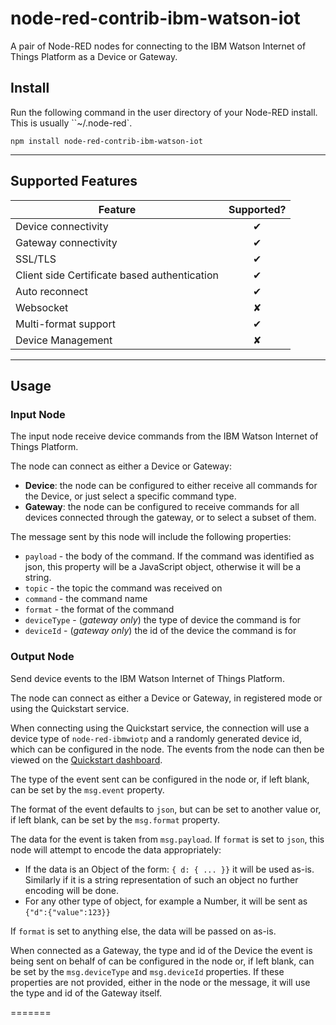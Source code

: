 node-red-contrib-ibm-watson-iot
===============================

A pair of Node-RED nodes for connecting to the IBM Watson Internet of Things Platform
as a Device or Gateway.

## Install

Run the following command in the user directory of your Node-RED install. This is
usually ``~/.node-red`.

```
npm install node-red-contrib-ibm-watson-iot
```
----

Supported Features
------------------

| Feature   |      Supported?      |
|----------|:-------------:|
| Device connectivity |  &#10004; |
| Gateway connectivity |    &#10004; |
| SSL/TLS | &#10004; |
| Client side Certificate based authentication | &#10004; |
| Auto reconnect | &#10004; |
| Websocket | &#10008; |
| Multi-format support | &#10004; |
| Device Management | &#10008; |

----

## Usage

### Input Node

The input node receive device commands from the IBM Watson Internet of Things Platform.

The node can connect as either a Device or Gateway:

  - **Device**: the node can be configured to either receive all commands for
      the Device, or just select a specific command type.
  - **Gateway**: the node can be configured to receive commands for all devices
      connected through the gateway, or to select a subset of them.

The message sent by this node will include the following properties:

   - `payload` - the body of the command. If the command was identified as json,
    this property will be a JavaScript object, otherwise it will be a string.
   - `topic` - the topic the command was received on
   - `command` - the command name
   - `format` - the format of the command
   - `deviceType` - (*gateway only*) the type of device the command is for
   - `deviceId` - (*gateway only*) the id of the device the command is for


### Output Node

Send device events to the IBM Watson Internet of Things Platform.

The node can connect as either a Device or Gateway, in registered mode or using
the Quickstart service.

When connecting using the Quickstart service, the connection will use a device
type of `node-red-ibmwiotp` and a randomly generated device id, which can be
configured in the node. The events from the node can then be viewed on the [Quickstart dashboard](https://quickstart.internetofthings.ibmcloud.com/).

The type of the event sent can be configured in the node or, if left blank, can
be set by the `msg.event` property.

The format of the event defaults to `json`, but can be set to another value or,
if left blank, can be set by the `msg.format` property.

The data for the event is taken from `msg.payload`. If `format` is set to `json`,
this node will attempt to encode the data appropriately:

  - If the data is an Object of the form: `{ d: { ... }}` it will be used as-is.
    Similarly if it is a string representation of such an object no further
    encoding will be done.
  - For any other type of object, for example a Number, it will be sent as `{"d":{"value":123}}`

If `format` is set to anything else, the data will be passed on as-is.

When connected as a Gateway, the type and id of the Device the event is being
sent on behalf of can be configured in the node or, if left blank, can be set by
the `msg.deviceType` and `msg.deviceId` properties. If these properties are not
provided, either in the node or the message, it will use the type and id of the
Gateway itself.

=======
